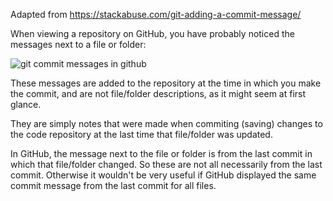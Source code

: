 Adapted from <https://stackabuse.com/git-adding-a-commit-message/>

When viewing a repository on GitHub, you have probably noticed the messages next to a file or
folder:

![git commit messages in
github](https://stackabuse.s3.amazonaws.com/media/git-adding-commit-message-1.png)

These messages are added to the repository at the time in which you make the commit, and are not
file/folder descriptions, as it might seem at first glance.

They are simply notes that were made when commiting (saving) changes to the code repository at the
last time that file/folder was updated.

In GitHub, the message next to the file or folder is from the last commit in which that file/folder
changed. So these are not all necessarily from the last commit. Otherwise it wouldn't be very useful
if GitHub displayed the same commit message from the last commit for all files.
